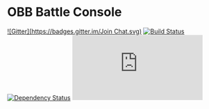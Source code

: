 # OBB Battle Console

[![Gitter](https://badges.gitter.im/Join Chat.svg)](https://gitter.im/orionsbelt-battlegrounds/open-source?utm_source=badge&utm_medium=badge&utm_campaign=pr-badge&utm_content=badge) [![Build Status](https://travis-ci.org/orionsbelt-battlegrounds/battle-console.svg)](https://travis-ci.org/orionsbelt-battlegrounds/battle-console) [![Dependency Status](https://www.versioneye.com/user/projects/547372ea8101060758000820/badge.svg?style=flat)](https://www.versioneye.com/user/projects/547372ea8101060758000820) ![Uptime](https://www.statuscake.com/App/button/index.php?Track=OiLs0IJZM4&Days=7&Design=5)

